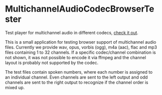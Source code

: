 # MultichannelAudioCodecBrowserTester
Test player for multichannel audio in different codecs, [check it out](https://thomasdeppisch.github.io/MultichannelAudioCodecBrowserTester/audioCodecTest.html).

This is a small application for testing browser support of multichannel audio files.
Currently we provide wav, opus, vorbis (ogg), m4a (aac), flac and mp3 files containing 1 to 32 channels.
If a specific codec/channel combination is not shown, it was not possible to encode it via ffmpeg and the channel layout is probably not supported by the codec.

The test files contain spoken numbers, where each number is assigned to an individual channel. Even channels are sent to the left output and odd channels are sent to the right output to recognize if the channel order is mixed up. 

